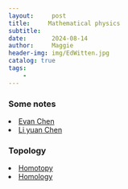 ```yaml
---
layout:     post
title:     Mathematical physics
subtitle:   
date:       2024-08-14
author:     Maggie
header-img: img/EdWitten.jpg
catalog: true
tags:
    - 
---
```



### Some notes
<li>
<a href="https://maggiexheuw.github.io/Conformal/Napkin.pdf">
Evan Chen 
</a></li>


<li>
<a href="https://maggiexheuw.github.io/Conformal/sethory.pdf">
Li yuan Chen 
</a></li>



### Topology

<li>
<a href="https://maggiexheuw.github.io/Conformal/1_homotopy.pdf">
Homotopy 
</a></li>

<li>
<a href="https://maggiexheuw.github.io/Conformal/1_homology.pdf">
Homology
</a></li>


